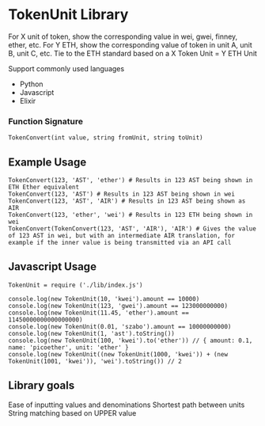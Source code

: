 # TokenUnit Library

For X unit of token, show the corresponding value in wei, gwei, finney, ether, etc.
For Y ETH, show the corresponding value of token in unit A, unit B, unit C, etc.
Tie to the ETH standard based on a X Token Unit = Y ETH Unit

Support commonly used languages

- Python
- Javascript
- Elixir

### Function Signature

`TokenConvert(int value, string fromUnit, string toUnit)`

## Example Usage

```
TokenConvert(123, 'AST', 'ether') # Results in 123 AST being shown in ETH Ether equivalent
TokenConvert(123, 'AST') # Results in 123 AST being shown in wei
TokenConvert(123, 'AST', 'AIR') # Results in 123 AST being shown as AIR
TokenConvert(123, 'ether', 'wei') # Results in 123 ETH being shown in wei
TokenConvert(TokenConvert(123, 'AST', 'AIR'), 'AIR') # Gives the value of 123 AST in wei, but with an intermediate AIR translation, for example if the inner value is being transmitted via an API call
```

## Javascript Usage

```
TokenUnit = require ('./lib/index.js')

console.log(new TokenUnit(10, 'kwei').amount == 10000)
console.log(new TokenUnit(123, 'gwei').amount == 123000000000)
console.log(new TokenUnit(11.45, 'ether').amount == 11450000000000000000)
console.log(new TokenUnit(0.01, 'szabo').amount == 10000000000)
console.log(new TokenUnit(1, 'ast').toString())
console.log(new TokenUnit(100, 'kwei').to('ether')) // { amount: 0.1, name: 'picoether', unit: 'ether' }
console.log(new TokenUnit((new TokenUnit(1000, 'kwei')) + (new TokenUnit(1001, 'kwei')), 'wei').toString()) // 2

```

## Library goals

Ease of inputting values and denominations
Shortest path between units
String matching based on UPPER value
